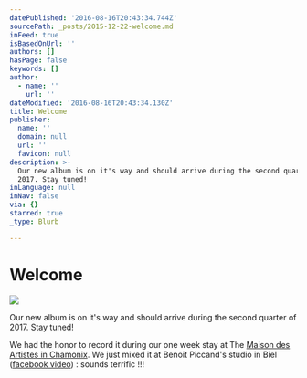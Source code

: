 ```yaml
---
datePublished: '2016-08-16T20:43:34.744Z'
sourcePath: _posts/2015-12-22-welcome.md
inFeed: true
isBasedOnUrl: ''
authors: []
hasPage: false
keywords: []
author:
  - name: ''
    url: ''
dateModified: '2016-08-16T20:43:34.130Z'
title: Welcome
publisher:
  name: ''
  domain: null
  url: ''
  favicon: null
description: >-
  Our new album is on it's way and should arrive during the second quarter of
  2017. Stay tuned!
inLanguage: null
inNav: false
via: {}
starred: true
_type: Blurb

---
```

# Welcome
![](https://s3-us-west-2.amazonaws.com/the-grid-img/p/25784a1a2398f0364f46658f372da408c2d41342.gif)

Our new album is on it's way and should arrive during the second quarter of 2017\. Stay tuned!

We had the honor to record it during our one week stay at The [Maison des Artistes in Chamonix][0]. We just mixed it at Benoit Piccand's studio in Biel ([facebook video][1]) : sounds terrific !!!

[0]: https://maisondesartistes-chamonix.com/
[1]: https://www.facebook.com/benoit.piccand/videos/588665271288466/